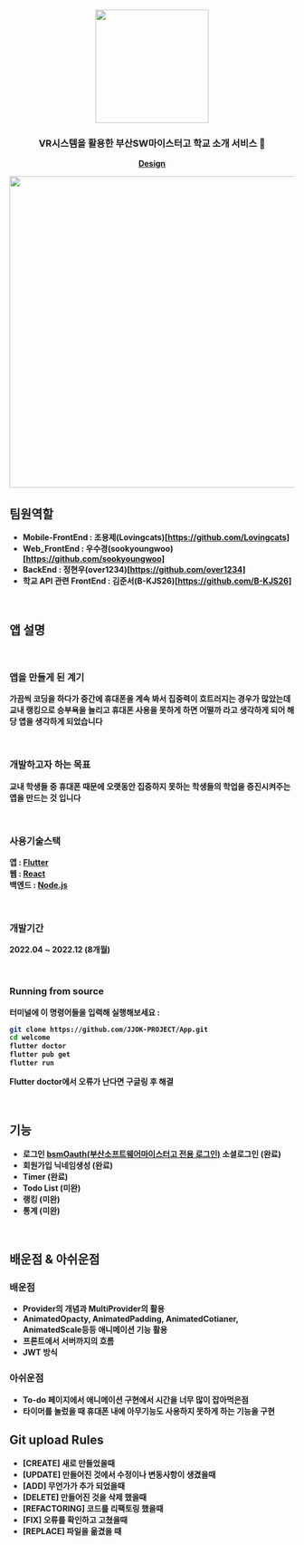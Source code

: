 
<h1 align="center">
	<img
		width="200"
		src="https://user-images.githubusercontent.com/89582664/203698338-058d0ef6-8df9-4971-aa88-f4d88c3e008b.png">
</h1>

<h3 align="center">
	VR시스템을 활용한 부산SW마이스터고 학교 소개 서비스 🏫 
</h3>

<p align="center">
	<strong>
		<a href="https://www.figma.com/file/s9UTGx6wXMEk8Xic5bhkgE/JJOK-team-library?node-id=1792%3A535&t=Gk2Pgox1bAyfxCLj-0">Design</a>
		


<p align="center">
	<img src="https://user-images.githubusercontent.com/89582664/203699019-6844429b-5d0e-4e12-94fc-d3e490bbb928.png" width="550">
</p>

## 팀원역할

- **Mobile-FrontEnd** : 조용제(Lovingcats)[https://github.com/Lovingcats]
- **Web_FrontEnd** : 우수경(sookyoungwoo)[https://github.com/sookyoungwoo]
- **BackEnd** : 정현우(over1234)[https://github.com/over1234]
- **학교 API 관련 FrontEnd** : 김준서(B-KJS26)[https://github.com/B-KJS26] 
<br>
		
## 앱 설명

<br>
		
### 앱을 만들게 된 계기
가끔씩 코딩을 하다가 중간에 휴대폰을 계속 봐서 집중력이 흐트러지는 경우가
많았는데 교내 랭킹으로 승부욕을 늘리고 휴대폰 사용을 못하게 하면 어떨까 라고 생각하게 되어 해당 앱을 생각하게 되었습니다

<br>
		
### 개발하고자 하는 목표
교내 학생들 중 휴대폰 때문에 오랫동안 집중하지 못하는 학생들의 학업을 증진시켜주는 앱을 만드는 것 입니다

<br>
		
### 사용기술스택
앱 :  [Flutter](https://flutter.dev/?gclid=Cj0KCQiAg_KbBhDLARIsANx7wAz5lYyBO9RFwhX-V1IJ_xWVuCK1cZkySEkWeqZMPGofPCvRPaHPlWAaAijFEALw_wcB&gclsrc=aw.ds)
<br>
웹 : [React](https://ko.reactjs.org/)
<br>
백엔드 :  [Node.js](https://nodejs.org/ko/)

	
<br>
		
### 개발기간

2022.04 ~ 2022.12 (8개월)

<br>

### Running from source

터미널에 이 명령어들을 입력해 실행해보세요 :

```sh
git clone https://github.com/JJOK-PROJECT/App.git
cd welcome
flutter doctor
flutter pub get
flutter run
```

Flutter doctor에서 오류가 난다면 구글링 후 해결

<br>
		
## 기능

- 로그인  [bsmOauth(부산소프트웨어마이스터고 전용 로그인)](https://auth.bssm.kro.kr/oauth?clientId=5f034939&redirectURI=http://localhost:3000/oauth) 소셜로그인 (완료)
- 회원가입 닉네임생성 (완료)
- Timer (완료)
- Todo List (미완)
- 랭킹 (미완)
- 통계 (미완)
		
<br>
		
## 배운점 & 아쉬운점
		
### 배운점
 - Provider의 개념과 MultiProvider의 활용
 - AnimatedOpacty, AnimatedPadding, AnimatedCotianer, AnimatedScale등등 애니메이션 기능 활용
 - 프론트에서 서버까지의 흐름
 - JWT 방식
		
### 아쉬운점
 - To-do 페이지에서 애니메이션 구현에서 시간을 너무 많이 잡아먹은점
 - 타이머를 눌렀을 때 휴대폰 내에 아무기능도 사용하지 못하게 하는 기능을 구현
 
 
## Git upload Rules

- [CREATE] 새로 만들었을때
- [UPDATE] 만들어진 것에서 수정이나 변동사항이 생겼을때
- [ADD] 무언가가 추가 되었을때
- [DELETE] 만들어진 것을 삭제 했을때
- [REFACTORING] 코드를 리팩토링 했을때
- [FIX] 오류를 확인하고 고쳤을때
- [REPLACE] 파일을 옮겼을 때
		

		
